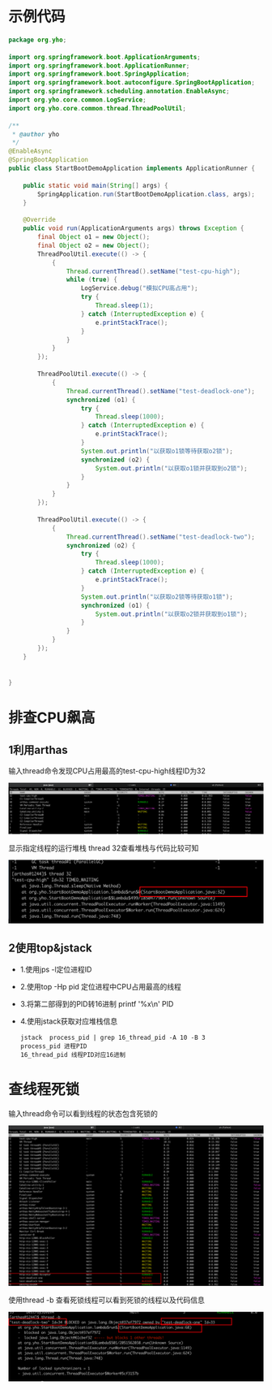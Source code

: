 # 示例代码

```java
package org.yho;

import org.springframework.boot.ApplicationArguments;
import org.springframework.boot.ApplicationRunner;
import org.springframework.boot.SpringApplication;
import org.springframework.boot.autoconfigure.SpringBootApplication;
import org.springframework.scheduling.annotation.EnableAsync;
import org.yho.core.common.LogService;
import org.yho.core.common.thread.ThreadPoolUtil;

/**
 * @author yho
 */
@EnableAsync
@SpringBootApplication
public class StartBootDemoApplication implements ApplicationRunner {

    public static void main(String[] args) {
        SpringApplication.run(StartBootDemoApplication.class, args);
    }

    @Override
    public void run(ApplicationArguments args) throws Exception {
        final Object o1 = new Object();
        final Object o2 = new Object();
        ThreadPoolUtil.execute(() -> {
            {
                Thread.currentThread().setName("test-cpu-high");
                while (true) {
                    LogService.debug("模拟CPU高占用");
                    try {
                        Thread.sleep(1);
                    } catch (InterruptedException e) {
                        e.printStackTrace();
                    }
                }
            }
        });

        ThreadPoolUtil.execute(() -> {
            {
                Thread.currentThread().setName("test-deadlock-one");
                synchronized (o1) {
                    try {
                        Thread.sleep(1000);
                    } catch (InterruptedException e) {
                        e.printStackTrace();
                    }
                    System.out.println("以获取o1锁等待获取o2锁");
                    synchronized (o2) {
                        System.out.println("以获取o1锁并获取到o2锁");
                    }
                }
            }
        });

        ThreadPoolUtil.execute(() -> {
            {
                Thread.currentThread().setName("test-deadlock-two");
                synchronized (o2) {
                    try {
                        Thread.sleep(1000);
                    } catch (InterruptedException e) {
                        e.printStackTrace();
                    }
                    System.out.println("以获取o2锁等待获取o1锁");
                    synchronized (o1) {
                        System.out.println("以获取o2锁并获取到o1锁");
                    }
                }
            }
        });
    }


}

```



# 排查CPU飙高

## 1利用arthas

输入thread命令发现CPU占用最高的test-cpu-high线程ID为32

![image-20221007224042974](assets/image-20221007224042974.png)

显示指定线程的运行堆栈 thread 32查看堆栈与代码比较可知

![image-20221007224139147](assets/image-20221007224139147.png)

## 2使用top&jstack

- 1.使用jps -l定位进程ID

- 2.使用top -Hp pid 定位进程中CPU占用最高的线程

- 3.将第二部得到的PID转16进制  printf '%x\n'  PID

- 4.使用jstack获取对应堆栈信息

  ```
  jstack  process_pid | grep 16_thread_pid -A 10 -B 3
  process_pid 进程PID
  16_thread_pid 线程PID对应16进制
  ```

  

# 查线程死锁

输入thread命令可以看到线程的状态包含死锁的

![image-20221007224422968](assets/image-20221007224422968.png)

使用thread -b 查看死锁线程可以看到死锁的线程以及代码信息

![image-20221007224450078](assets/image-20221007224450078.png)